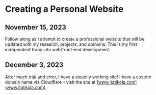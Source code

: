 # Creating a Personal Website

## November 15, 2023
Follow along as I attempt to create a professional website that will be updated with my research, projects, and opinions. 
This is my first independent foray into web/front-end development.

## December 3, 2023 
After much trial and error, I have a steadily working site! I have a custom domain name via Cloudflare - visit the site at [www.itatikola.com](www.itatikola.com). 
